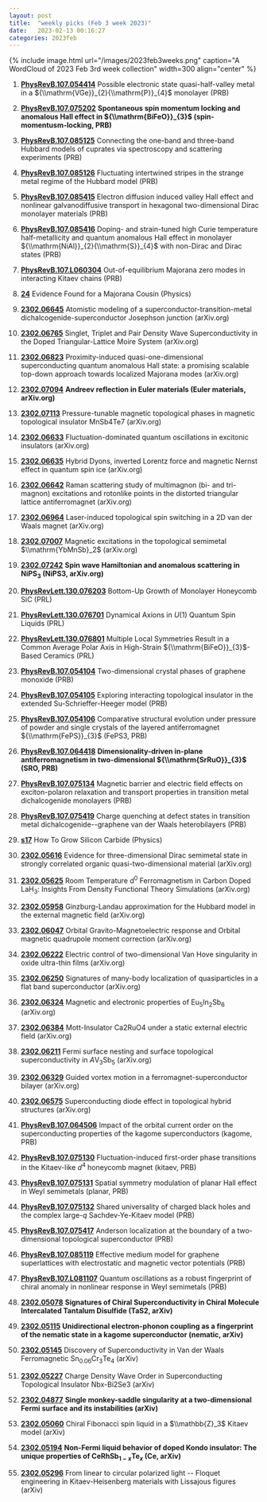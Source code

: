```yaml
---
layout: post
title:  "weekly picks (Feb 3 week 2023)"
date:   2023-02-13 00:16:27
categories: 2023feb
---
```



{% include image.html url="/images/2023feb3weeks.png" caption="A WordCloud of 2023 Feb 3rd week collection" width=300 align="center" %}




1. **[PhysRevB.107.054414](https://link.aps.org/doi/10.1103/PhysRevB.107.054414)** Possible electronic state quasi-half-valley metal in a ${\\mathrm{VGe}}_{2}{\\mathrm{P}}_{4}$ monolayer (PRB)

1. **[PhysRevB.107.075202](https://link.aps.org/doi/10.1103/PhysRevB.107.075202)** **Spontaneous spin momentum locking and anomalous Hall effect in ${\\mathrm{BiFeO}}_{3}$ (spin-momentusm-locking, PRB)**

1. **[PhysRevB.107.085125](https://link.aps.org/doi/10.1103/PhysRevB.107.085125)** Connecting the one-band and three-band Hubbard models of cuprates via spectroscopy and scattering experiments (PRB)

1. **[PhysRevB.107.085126](https://link.aps.org/doi/10.1103/PhysRevB.107.085126)** Fluctuating intertwined stripes in the strange metal regime of the Hubbard model (PRB)

1. **[PhysRevB.107.085415](https://link.aps.org/doi/10.1103/PhysRevB.107.085415)** Electron diffusion induced valley Hall effect and nonlinear galvanodiffusive transport in hexagonal two-dimensional Dirac monolayer materials (PRB)

1. **[PhysRevB.107.085416](https://link.aps.org/doi/10.1103/PhysRevB.107.085416)** Doping- and strain-tuned high Curie temperature half-metallicity and quantum anomalous Hall effect in monolayer ${\\mathrm{NiAl}}_{2}{\\mathrm{S}}_{4}$ with non-Dirac and Dirac states (PRB)

1. **[PhysRevB.107.L060304](https://link.aps.org/doi/10.1103/PhysRevB.107.L060304)** Out-of-equilibrium Majorana zero modes in interacting Kitaev chains (PRB)

1. **[24](https://physics.aps.org/articles/v16/24)** Evidence Found for a Majorana Cousin (Physics)







1. **[2302.06645](http://arxiv.org/abs/2302.06645)** Atomistic modeling of a superconductor-transition-metal dichalcogenide-superconductor Josephson junction (arXiv.org)

1. **[2302.06765](http://arxiv.org/abs/2302.06765)** Singlet, Triplet and Pair Density Wave Superconductivity in the Doped Triangular-Lattice Moire System (arXiv.org)

1. **[2302.06823](http://arxiv.org/abs/2302.06823)** Proximity-induced quasi-one-dimensional superconducting quantum anomalous Hall state: a promising scalable top-down approach towards localized Majorana modes (arXiv.org)

1. **[2302.07094](http://arxiv.org/abs/2302.07094)** **Andreev reflection in Euler materials (Euler materials, arXiv.org)**

1. **[2302.07113](http://arxiv.org/abs/2302.07113)** Pressure-tunable magnetic topological phases in magnetic topological insulator MnSb4Te7 (arXiv.org)

1. **[2302.06633](http://arxiv.org/abs/2302.06633)** Fluctuation-dominated quantum oscillations in excitonic insulators (arXiv.org)

1. **[2302.06635](http://arxiv.org/abs/2302.06635)** Hybrid Dyons, inverted Lorentz force and magnetic Nernst effect in quantum spin ice (arXiv.org)

1. **[2302.06642](http://arxiv.org/abs/2302.06642)** Raman scattering study of multimagnon (bi- and tri-magnon) excitations and rotonlike points in the distorted triangular lattice antiferromagnet (arXiv.org)

1. **[2302.06964](http://arxiv.org/abs/2302.06964)** Laser-induced topological spin switching in a 2D van der Waals magnet (arXiv.org)

1. **[2302.07007](http://arxiv.org/abs/2302.07007)** Magnetic excitations in the topological semimetal $\\mathrm{YbMnSb}_2$ (arXiv.org)

1. **[2302.07242](http://arxiv.org/abs/2302.07242)** **Spin wave Hamiltonian and anomalous scattering in NiPS$_3$ (NiPS3, arXiv.org)**

1. **[PhysRevLett.130.076203](https://link.aps.org/doi/10.1103/PhysRevLett.130.076203)** Bottom-Up Growth of Monolayer Honeycomb SiC (PRL)

1. **[PhysRevLett.130.076701](https://link.aps.org/doi/10.1103/PhysRevLett.130.076701)** Dynamical Axions in $U(1)$ Quantum Spin Liquids (PRL)

1. **[PhysRevLett.130.076801](https://link.aps.org/doi/10.1103/PhysRevLett.130.076801)** Multiple Local Symmetries Result in a Common Average Polar Axis in High-Strain ${\\mathrm{BiFeO}}_{3}$-Based Ceramics (PRL)

1. **[PhysRevB.107.054104](https://link.aps.org/doi/10.1103/PhysRevB.107.054104)** Two-dimensional crystal phases of graphene monoxide (PRB)

1. **[PhysRevB.107.054105](https://link.aps.org/doi/10.1103/PhysRevB.107.054105)** Exploring interacting topological insulator in the extended Su-Schrieffer-Heeger model (PRB)

1. **[PhysRevB.107.054106](https://link.aps.org/doi/10.1103/PhysRevB.107.054106)** Comparative structural evolution under pressure of powder and single crystals of the layered antiferromagnet ${\\mathrm{FePS}}_{3}$ (FePS3, PRB)

1. **[PhysRevB.107.064418](https://link.aps.org/doi/10.1103/PhysRevB.107.064418)** **Dimensionality-driven in-plane antiferromagnetism in two-dimensional ${\\mathrm{SrRuO}}_{3}$ (SRO, PRB)**

1. **[PhysRevB.107.075134](https://link.aps.org/doi/10.1103/PhysRevB.107.075134)** Magnetic barrier and electric field effects on exciton-polaron relaxation and transport properties in transition metal dichalcogenide monolayers (PRB)

1. **[PhysRevB.107.075419](https://link.aps.org/doi/10.1103/PhysRevB.107.075419)** Charge quenching at defect states in transition metal dichalcogenide--graphene van der Waals heterobilayers (PRB)

1. **[s17](https://physics.aps.org/articles/v16/s17)** How To Grow Silicon Carbide (Physics)





1. **[2302.05616](http://arxiv.org/abs/2302.05616)** Evidence for three-dimensional Dirac semimetal state in strongly correlated organic quasi-two-dimensional material (arXiv.org)

1. **[2302.05625](http://arxiv.org/abs/2302.05625)** Room Temperature d$^0$ Ferromagnetism in Carbon Doped LaH$_3$: Insights From Density Functional Theory Simulations (arXiv.org)

1. **[2302.05958](http://arxiv.org/abs/2302.05958)** Ginzburg-Landau approximation for the Hubbard model in the external magnetic field (arXiv.org)

1. **[2302.06047](http://arxiv.org/abs/2302.06047)** Orbital Gravito-Magnetoelectric response and Orbital magnetic quadrupole moment correction (arXiv.org)

1. **[2302.06222](http://arxiv.org/abs/2302.06222)** Electric control of two-dimensional Van Hove singularity in oxide ultra-thin films (arXiv.org)

1. **[2302.06250](http://arxiv.org/abs/2302.06250)** Signatures of many-body localization of quasiparticles in a flat band superconductor (arXiv.org)

1. **[2302.06324](http://arxiv.org/abs/2302.06324)** Magnetic and electronic properties of Eu$_5$In$_2$Sb$_6$ (arXiv.org)

1. **[2302.06384](http://arxiv.org/abs/2302.06384)** Mott-Insulator Ca2RuO4 under a static external electric field (arXiv.org)

1. **[2302.06211](http://arxiv.org/abs/2302.06211)** Fermi surface nesting and surface topological superconductivity in $A$V$_{3}$Sb$_{5}$ (arXiv.org)

1. **[2302.06329](http://arxiv.org/abs/2302.06329)** Guided vortex motion in a ferromagnet-superconductor bilayer (arXiv.org)

1. **[2302.06575](http://arxiv.org/abs/2302.06575)** Superconducting diode effect in topological hybrid structures (arXiv.org)

1. **[PhysRevB.107.064506](https://link.aps.org/doi/10.1103/PhysRevB.107.064506)** Impact of the orbital current order on the superconducting properties of the kagome superconductors (kagome, PRB)

1. **[PhysRevB.107.075130](https://link.aps.org/doi/10.1103/PhysRevB.107.075130)** Fluctuation-induced first-order phase transitions in the Kitaev-like ${d}^{4}$ honeycomb magnet (kitaev, PRB)

1. **[PhysRevB.107.075131](https://link.aps.org/doi/10.1103/PhysRevB.107.075131)** Spatial symmetry modulation of planar Hall effect in Weyl semimetals (planar, PRB)

1. **[PhysRevB.107.075132](https://link.aps.org/doi/10.1103/PhysRevB.107.075132)** Shared universality of charged black holes and the complex large-$q$ Sachdev-Ye-Kitaev model (PRB)

1. **[PhysRevB.107.075417](https://link.aps.org/doi/10.1103/PhysRevB.107.075417)** Anderson localization at the boundary of a two-dimensional topological superconductor (PRB)

1. **[PhysRevB.107.085119](https://link.aps.org/doi/10.1103/PhysRevB.107.085119)** Effective medium model for graphene superlattices with electrostatic and magnetic vector potentials (PRB)

1. **[PhysRevB.107.L081107](https://link.aps.org/doi/10.1103/PhysRevB.107.L081107)** Quantum oscillations as a robust fingerprint of chiral anomaly in nonlinear response in Weyl semimetals (PRB)








1. **[2302.05078](http://arxiv.org/abs/2302.05078)** **Signatures of Chiral Superconductivity in Chiral Molecule Intercalated Tantalum Disulfide (TaS2, arXiv)**

1. **[2302.05115](http://arxiv.org/abs/2302.05115)** **Unidirectional electron-phonon coupling as a fingerprint of the nematic state in a kagome superconductor (nematic, arXiv)**

1. **[2302.05145](http://arxiv.org/abs/2302.05145)** Discovery of Superconductivity in Van der Waals Ferromagnetic Sn$_{0.06}$Cr$_3$Te$_4$ (arXiv)

1. **[2302.05227](http://arxiv.org/abs/2302.05227)** Charge Density Wave Order in Superconducting Topological Insulator Nbx-Bi2Se3 (arXiv)

1. **[2302.04877](http://arxiv.org/abs/2302.04877)** **Single monkey-saddle singularity at a two-dimensional Fermi surface and its instabilities (arXiv)**

1. **[2302.05060](http://arxiv.org/abs/2302.05060)** Chiral Fibonacci spin liquid in a $\\mathbb{Z}_3$ Kitaev model (arXiv)

1. **[2302.05194](http://arxiv.org/abs/2302.05194)** **Non-Fermi liquid behavior of doped Kondo insulator: The unique properties of CeRhSb$_{1-x}$Te$_x$ (Ce, arXiv)**

1. **[2302.05296](http://arxiv.org/abs/2302.05296)** From linear to circular polarized light -- Floquet engineering in Kitaev-Heisenberg materials with Lissajous figures (arXiv)
